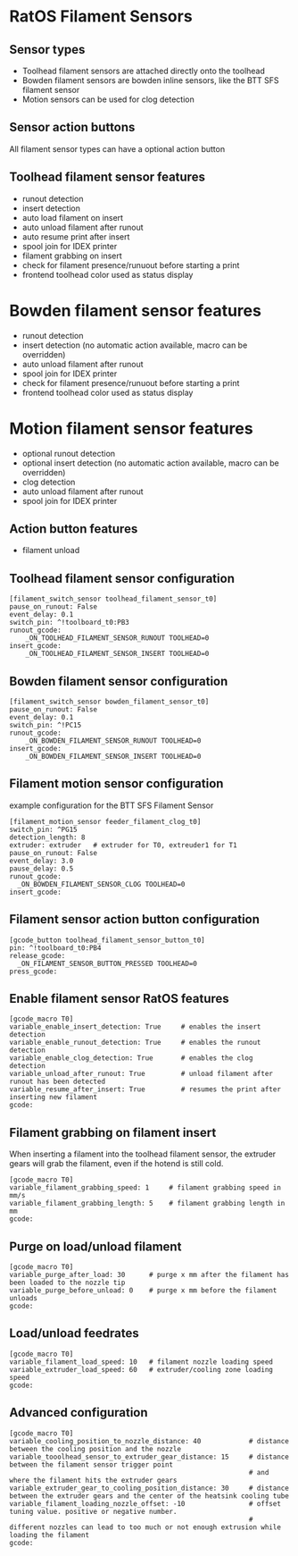 # RatOS Filament Sensors

## Sensor types
- Toolhead filament sensors are attached directly onto the toolhead 
- Bowden filament sensors are bowden inline sensors, like the BTT SFS filament sensor
- Motion sensors can be used for clog detection

## Sensor action buttons
All filament sensor types can have a optional action button

## Toolhead filament sensor features
- runout detection 
- insert detection
- auto load filament on insert
- auto unload filament after runout
- auto resume print after insert
- spool join for IDEX printer
- filament grabbing on insert
- check for filament presence/runuout before starting a print
- frontend toolhead color used as status display

# Bowden filament sensor features
- runout detection 
- insert detection (no automatic action available, macro can be overridden)
- auto unload filament after runout
- spool join for IDEX printer
- check for filament presence/runuout before starting a print
- frontend toolhead color used as status display

# Motion filament sensor features
- optional runout detection 
- optional insert detection (no automatic action available, macro can be overridden)
- clog detection
- auto unload filament after runout
- spool join for IDEX printer

## Action button features
- filament unload

## Toolhead filament sensor configuration
```
[filament_switch_sensor toolhead_filament_sensor_t0]
pause_on_runout: False
event_delay: 0.1
switch_pin: ^!toolboard_t0:PB3
runout_gcode: 
    _ON_TOOLHEAD_FILAMENT_SENSOR_RUNOUT TOOLHEAD=0
insert_gcode: 
    _ON_TOOLHEAD_FILAMENT_SENSOR_INSERT TOOLHEAD=0
```

## Bowden filament sensor configuration
```
[filament_switch_sensor bowden_filament_sensor_t0]
pause_on_runout: False
event_delay: 0.1
switch_pin: ^!PC15
runout_gcode: 
    _ON_BOWDEN_FILAMENT_SENSOR_RUNOUT TOOLHEAD=0
insert_gcode: 
    _ON_BOWDEN_FILAMENT_SENSOR_INSERT TOOLHEAD=0
```

## Filament motion sensor configuration
example configuration for the BTT SFS Filament Sensor
```
[filament_motion_sensor feeder_filament_clog_t0]
switch_pin: ^PG15
detection_length: 8
extruder: extruder   # extruder for T0, extreuder1 for T1
pause_on_runout: False
event_delay: 3.0
pause_delay: 0.5
runout_gcode:
  _ON_BOWDEN_FILAMENT_SENSOR_CLOG TOOLHEAD=0
insert_gcode:
```

## Filament sensor action button configuration
```
[gcode_button toolhead_filament_sensor_button_t0]
pin: ^!toolboard_t0:PB4 
release_gcode:     
  _ON_FILAMENT_SENSOR_BUTTON_PRESSED TOOLHEAD=0
press_gcode:
```

## Enable filament sensor RatOS features
```
[gcode_macro T0]
variable_enable_insert_detection: True     # enables the insert detection
variable_enable_runout_detection: True     # enables the runout detection
variable_enable_clog_detection: True       # enables the clog detection
variable_unload_after_runout: True         # unload filament after runout has been detected
variable_resume_after_insert: True         # resumes the print after inserting new filament
gcode:
```

## Filament grabbing on filament insert
When inserting a filament into the toolhead filament sensor, the extruder gears will grab the filament, even if the hotend is still cold.
```
[gcode_macro T0]
variable_filament_grabbing_speed: 1     # filament grabbing speed in mm/s
variable_filament_grabbing_length: 5    # filament grabbing length in mm
gcode:
```

## Purge on load/unload filament
```
[gcode_macro T0]
variable_purge_after_load: 30      # purge x mm after the filament has been loaded to the nozzle tip
variable_purge_before_unload: 0    # purge x mm before the filament unloads
gcode:
```

## Load/unload feedrates
```
[gcode_macro T0]
variable_filament_load_speed: 10   # filament nozzle loading speed
variable_extruder_load_speed: 60   # extruder/cooling zone loading speed
gcode:
```

## Advanced configuration
```
[gcode_macro T0]
variable_cooling_position_to_nozzle_distance: 40            # distance between the cooling position and the nozzle
variable_tooolhead_sensor_to_extruder_gear_distance: 15     # distance between the filament sensor trigger point 
                                                            # and where the filament hits the extruder gears
variable_extruder_gear_to_cooling_position_distance: 30     # distance between the extruder gears and the center of the heatsink cooling tube
variable_filament_loading_nozzle_offset: -10                # offset tuning value. positive or negative number. 
                                                            # different nozzles can lead to too much or not enough extrusion while loading the filament
gcode:
```
